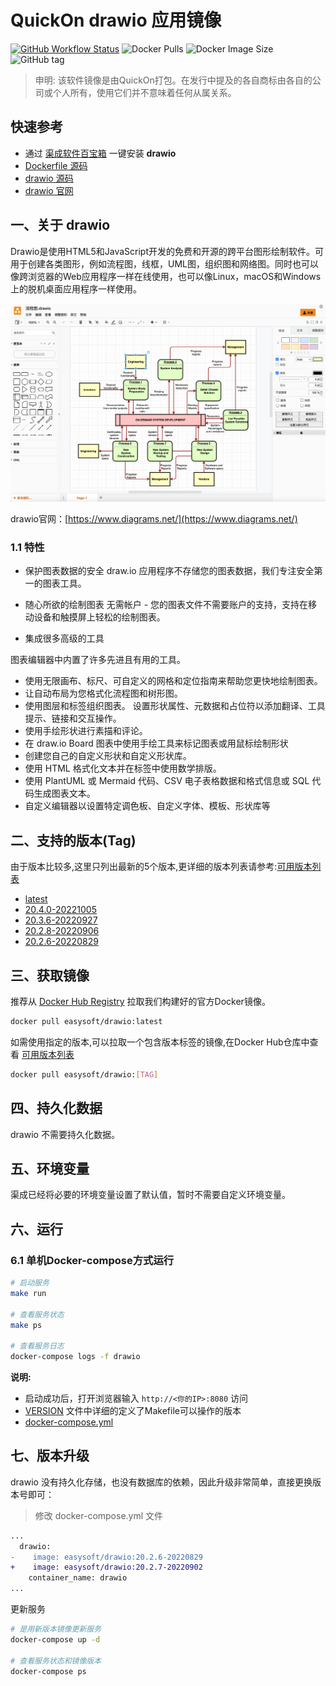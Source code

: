 <!-- 该文档是模板生成，手动修改的内容会被覆盖，详情参见：https://github.com/quicklyon/template-toolkit -->
# QuickOn drawio 应用镜像

[![GitHub Workflow Status](https://github.com/quicklyon/drawio-docker/actions/workflows/docker.yml/badge.svg)](https://github.com/quicklyon/drawio/actions/workflows/docker.yml)
![Docker Pulls](https://img.shields.io/docker/pulls/easysoft/drawio?style=flat-square)
![Docker Image Size](https://img.shields.io/docker/image-size/easysoft/drawio?style=flat-square)
![GitHub tag](https://img.shields.io/github/v/tag/quicklyon/drawio-docker?style=flat-square)

> 申明: 该软件镜像是由QuickOn打包。在发行中提及的各自商标由各自的公司或个人所有，使用它们并不意味着任何从属关系。

## 快速参考

- 通过 [渠成软件百宝箱](https://www.qucheng.com/app-install/drawio-install-149.html) 一键安装 **drawio**
- [Dockerfile 源码](https://github.com/quicklyon/drawio-docker)
- [drawio 源码](https://github.com/jgraph/drawio)
- [drawio 官网](https://www.diagrams.net/)

## 一、关于 drawio

<!-- 这里写应用的【介绍信息】 -->
Drawio是使用HTML5和JavaScript开发的免费和开源的跨平台图形绘制软件。可用于创建各类图形，例如流程图，线框，UML图，组织图和网络图。同时也可以像跨浏览器的Web应用程序一样在线使用，也可以像Linux，macOS和Windows上的脱机桌面应用程序一样使用。

![screenshots](https://raw.githubusercontent.com/quicklyon/drawio-docker/master/.template/screenshot.png)

drawio官网：[https://www.diagrams.net/](https://www.diagrams.net/)

<!-- 这里写应用的【附加信息】 -->
### 1.1 特性

- 保护图表数据的安全
draw.io 应用程序不存储您的图表数据，我们专注安全第一的图表工具。

- 随心所欲的绘制图表
无需帐户 - 您的图表文件不需要账户的支持，支持在移动设备和触摸屏上轻松的绘制图表。

- 集成很多高级的工具

图表编辑器中内置了许多先进且有用的工具。

- 使用无限画布、标尺、可自定义的网格和定位指南来帮助您更快地绘制图表。
- 让自动布局为您格式化流程图和树形图。
- 使用图层和标签组织图表。 设置形状属性、元数据和占位符以添加翻译、工具提示、链接和交互操作。
- 使用手绘形状进行素描和评论。
- 在 draw.io Board 图表中使用手绘工具来标记图表或用鼠标绘制形状
- 创建您自己的自定义形状和自定义形状库。
- 使用 HTML 格式化文本并在标签中使用数学排版。
- 使用 PlantUML 或 Mermaid 代码、CSV 电子表格数据和格式信息或 SQL 代码生成图表文本。
- 自定义编辑器以设置特定调色板、自定义字体、模板、形状库等

## 二、支持的版本(Tag)

由于版本比较多,这里只列出最新的5个版本,更详细的版本列表请参考:[可用版本列表](https://hub.docker.com/r/easysoft/drawio/tags/)

<!-- 这里是镜像的【Tag】信息，通过命令维护，详情参考：https://github.com/quicklyon/template-toolkit -->
- [latest](https://github.com/jgraph/drawio/releases/tag/v20.4.0)
- [20.4.0-20221005](https://github.com/jgraph/drawio/releases/tag/v20.4.0)
- [20.3.6-20220927](https://github.com/jgraph/drawio/releases/tag/v20.3.6)
- [20.2.8-20220906](https://github.com/jgraph/drawio/releases/tag/v20.2.8)
- [20.2.6-20220829](https://github.com/jgraph/drawio/releases/tag/v20.2.6)

## 三、获取镜像

推荐从 [Docker Hub Registry](https://hub.docker.com/r/easysoft/drawio) 拉取我们构建好的官方Docker镜像。

```bash
docker pull easysoft/drawio:latest
```

如需使用指定的版本,可以拉取一个包含版本标签的镜像,在Docker Hub仓库中查看 [可用版本列表](https://hub.docker.com/r/easysoft/drawio/tags/)

```bash
docker pull easysoft/drawio:[TAG]
```

## 四、持久化数据

drawio 不需要持久化数据。

## 五、环境变量

<!-- 这里写应用的【环境变量信息】 -->
渠成已经将必要的环境变量设置了默认值，暂时不需要自定义环境变量。

## 六、运行

### 6.1 单机Docker-compose方式运行

```bash
# 启动服务
make run

# 查看服务状态
make ps

# 查看服务日志
docker-compose logs -f drawio

```

<!-- 这里写应用的【make命令的备注信息】位于文档最后端 -->
**说明:**

- 启动成功后，打开浏览器输入 `http://<你的IP>:8080` 访问
- [VERSION](https://github.com/quicklyon/drawio-docker/blob/master/VERSION) 文件中详细的定义了Makefile可以操作的版本
- [docker-compose.yml](https://github.com/quicklyon/drawio-docker/blob/master/docker-compose.yml)

## 七、版本升级

<!-- 这里是镜像的【版本升级】信息，通过命令维护，详情参考：https://github.com/quicklyon/template-toolkit -->
drawio 没有持久化存储，也没有数据库的依赖，因此升级非常简单，直接更换版本号即可：

> 修改 docker-compose.yml 文件

```diff
...
  drawio:
-    image: easysoft/drawio:20.2.6-20220829
+    image: easysoft/drawio:20.2.7-20220902
    container_name: drawio
...
```

更新服务

```bash
# 是用新版本镜像更新服务
docker-compose up -d

# 查看服务状态和镜像版本
docker-compose ps
```